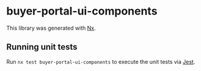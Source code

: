 # buyer-portal-ui-components

This library was generated with [Nx](https://nx.dev).

## Running unit tests

Run `nx test buyer-portal-ui-components` to execute the unit tests via [Jest](https://jestjs.io).
